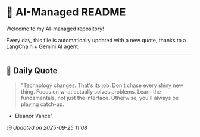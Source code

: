 # 🧠 AI-Managed README

Welcome to my AI-managed repository!

Every day, this file is automatically updated with a new quote, thanks to a LangChain + Gemini AI agent.

---

## 📅 Daily Quote

> "Technology changes. That's its job.
Don't chase every shiny new thing.
Focus on what actually solves problems.
Learn the fundamentals, not just the interface.
Otherwise, you'll always be playing catch-up.
- Eleanor Vance"

*🕒 Updated on 2025-09-25 11:08*
